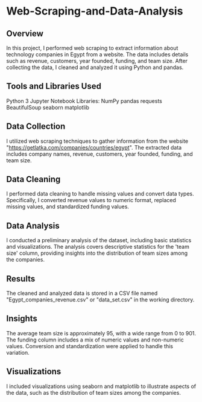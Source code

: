 # Web-Scraping-and-Data-Analysis

## Overview
In this project, I performed web scraping to extract information about technology companies in Egypt from a website. The data includes details such as revenue, customers, year founded, funding, and team size. After collecting the data, I cleaned and analyzed it using Python and pandas.

## Tools and Libraries Used
Python 3
Jupyter Notebook
Libraries:
NumPy
pandas
requests
BeautifulSoup
seaborn
matplotlib

## Data Collection
I utilized web scraping techniques to gather information from the website "https://getlatka.com/companies/countries/egypt". The extracted data includes company names, revenue, customers, year founded, funding, and team size.

## Data Cleaning
I performed data cleaning to handle missing values and convert data types. Specifically, I converted revenue values to numeric format, replaced missing values, and standardized funding values.

## Data Analysis
I conducted a preliminary analysis of the dataset, including basic statistics and visualizations. The analysis covers descriptive statistics for the 'team size' column, providing insights into the distribution of team sizes among the companies.

## Results
The cleaned and analyzed data is stored in a CSV file named "Egypt_companies_revenue.csv" or "data_set.csv" in the working directory.

## Insights
The average team size is approximately 95, with a wide range from 0 to 901.
The funding column includes a mix of numeric values and non-numeric values. Conversion and standardization were applied to handle this variation.

## Visualizations
I included visualizations using seaborn and matplotlib to illustrate aspects of the data, such as the distribution of team sizes among the companies.
